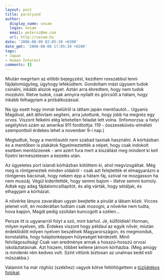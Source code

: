 ```yaml
---
layout: post
title: paralyzed
author:
  display_name: sesam
  login: sesam
  email: petersz@me.com
  url: http://sesam.hu
date: '2006-08-09 02:05:39 +0200'
date_gmt: '2006-08-08 17:05:39 +0200'
tags:
- Japan
- Human Interest
comments: []
---
```


Miután megírtam az előbbi bejegyzést, kezdtem rosszabbul lenni fájdalomügyileg, úgyhogy lefeküdtem. Gondoltam mást úgysem tudok csinálni, inkább alszok egyet. Aztán arra ébredtem, hogy nem tudok mozdulni. Illetve tudok, csak annyira nyilallt és görcsölt a hátam, hogy inkább felhagytam a próbálkozással.

Na így esett hogy immár belülről is láttam japán mentőautót... Ugyanis Magdival, akit áthívtam segíteni, arra jutottunk, hogy jobb ha megnéz egy orvos. Viszont felkelni elég lehetetlen feladat lett volna. (Infomorzsa: a helyi segélyhívó szám az amerikai 911 fordítottja: 119 - összeseküvés-elméleti szempontból érdekes lehet a november 9-i nap.)

Megtudtuk, hogy a mentőautót nem szabad taxinak használni. A kórházban és a mentőben is plakátok figyelmeztették a népet, hogy csak indokolt esetben mentőzzenek - ami azért fura mert a kiszállást meg mindent ki kell fizetni természetesen a kezelés után.

Az ügyeletes port islandi kórházban kötöttem ki, ahol megvizsgáltak. Még meg is röntgeneztek minden oldalról - csak azt felejtették el elmagyarázni a röntgenes bácsinak, hogy nekem épp a hátam fáj, szóval ne mozgasson ha nem muszáj. Végül kiderítették, hogy semmi bajom - illetve semmi komoly. Adtak egy adag fájdalomcsillapítót, és alig várták, hogy sétáljak, és elhagyjam a kórházat.

A nővérke lányos zavarában ugyan beejtette a pirulát a lábam közé. Vicces jelenet volt, én moderáltan tudtam csak mozogni, a nővérke nem tudta, hova kapjon, Magdi pedig szolidan kuncogott a szélen...

Persze itt is ugyanarról folyt a szó, mint bárhol. Jé, külföldiek! Honnan, milyen nyelven, stb. Érdekes viszont hogy például az egyik nővér, miután érdeklődött milyen nyelven beszélnek Magyarországon, és megmonduk, konstatálta, hogy tulajdonképpen hülyeséget kérdezett. Minő felvilágosultság! Csak van eredménye annak a hosszú-hosszú orvosi iskoláztatásnak. Azt hiszem, többet kellene járnom kórházba. (Meg amúgy is mindenki rém kedves volt. Színt vittünk biztosan az unalmas kedd esti műszakba.)

Valamint ha már röghöz (székhez) vagyok kötve feltöltögettem a [tűzijátékos fotókat](http://sesam.hu/.gallery/hanabi06).
